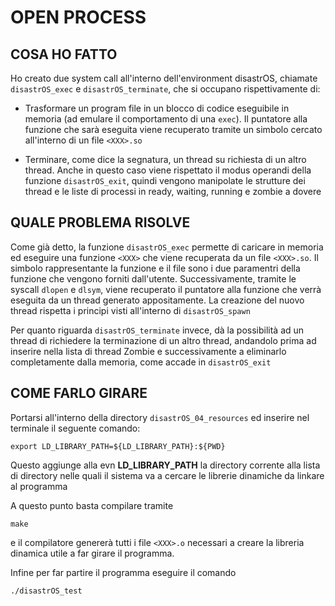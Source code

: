# OPEN PROCESS

## COSA HO FATTO

Ho creato due system call all'interno dell'environment disastrOS, chiamate `disastrOS_exec` e `disastrOS_terminate`, che si occupano rispettivamente di:
- Trasformare un program file in un blocco di codice eseguibile in memoria (ad emulare il comportamento di una `exec`). Il puntatore alla funzione che 
  sarà eseguita viene recuperato tramite un simbolo cercato all'interno di un file `<XXX>.so`

- Terminare, come dice la segnatura, un thread su richiesta di un altro thread. Anche in questo caso viene rispettato il modus operandi della funzione
  `disastrOS_exit`, quindi vengono manipolate le strutture dei thread e le liste di processi in ready, waiting, running e zombie a dovere

## QUALE PROBLEMA RISOLVE

Come già detto, la funzione `disastrOS_exec` permette di caricare in memoria ed eseguire una funzione `<XXX>` che viene recuperata da un file `<XXX>.so`.
Il simbolo rappresentante la funzione e il file sono i due paramentri della funzione che vengono forniti dall'utente. Successivamente, tramite le syscall
`dlopen` e `dlsym`, viene recuperato il puntatore alla funzione che verrà eseguita da un thread generato appositamente. La creazione del nuovo thread
rispetta i principi visti all'interno di `disastrOS_spawn`

Per quanto riguarda `disastrOS_terminate` invece, dà la possibilità ad un thread di richiedere la terminazione di un altro thread, andandolo prima ad
inserire nella lista di thread Zombie e successivamente a eliminarlo completamente dalla memoria, come accade in `disastrOS_exit`

## COME FARLO GIRARE

Portarsi all'interno della directory `disastrOS_04_resources` ed inserire nel terminale il seguente comando:

```
export LD_LIBRARY_PATH=${LD_LIBRARY_PATH}:${PWD}
```

Questo aggiunge alla evn **LD_LIBRARY_PATH** la directory corrente alla lista di directory nelle quali il sistema va a cercare le librerie dinamiche da linkare al programma

A questo punto basta compilare tramite

```
make
```

e il compilatore genererà tutti i file `<XXX>.o` necessari a creare la libreria dinamica utile a far girare il programma.

Infine per far partire il programma eseguire il comando

```
./disastrOS_test
```